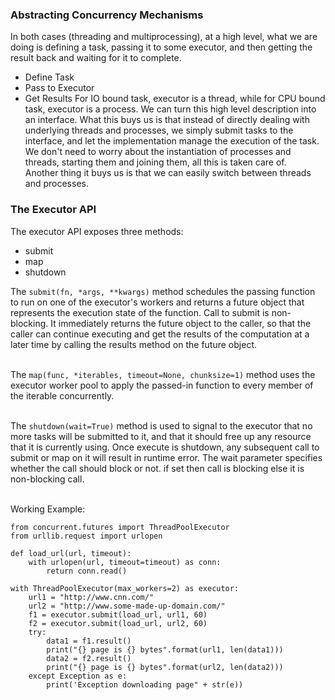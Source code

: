 ### Abstracting Concurrency Mechanisms
In both cases (threading and multiprocessing), at a high level, what we are doing is defining a task,
passing it to some executor, and then getting the result back and waiting for it to complete.
- Define Task
- Pass to Executor
- Get Results
For IO bound task, executor is a thread, while for CPU bound task, executor is a process.
We can turn this high level description into an interface.
What this buys us is that instead of directly dealing with underlying threads and processes,
we simply submit tasks to the interface, and let the implementation manage the execution of the 
task. We don't need to worry about the instantiation of processes and threads, starting them and
joining them, all this is taken care of.<br />
Another thing it buys us is that we can easily switch between threads and processes.

### The Executor API
The executor API exposes three methods:
- submit
- map
- shutdown

The `submit(fn, *args, **kwargs)` method schedules the passing function to run on one of the 
executor's workers and returns a future object that represents the execution state of the function.
Call to submit is non-blocking. It immediately returns the future object to the caller, 
so that the caller can continue executing and get the results of the computation at a later time by
calling the results method on the future object.<br /> <br/>

The `map(func, *iterables, timeout=None, chunksize=1)` method uses the executor worker pool to apply 
the passed-in function to every member of the iterable concurrently. <br/><br/>

The `shutdown(wait=True)` method is used to signal to the executor that no more tasks will be
submitted to it, and that it should free up any resource that it is currently using. Once 
execute is shutdown, any subsequent call to submit or map on it will result in runtime error.
The wait parameter specifies whether the call should block or not.
if set then call is blocking else it is non-blocking call. <br/><br/>

Working Example:
```
from concurrent.futures import ThreadPoolExecutor
from urllib.request import urlopen

def load_url(url, timeout):
    with urlopen(url, timeout=timeout) as conn:
        return conn.read()

with ThreadPoolExecutor(max_workers=2) as executor:
    url1 = "http://www.cnn.com/"
    url2 = "http://www.some-made-up-domain.com/"
    f1 = executor.submit(load_url, url1, 60)
    f2 = executor.submit(load_url, url2, 60)
    try:
        data1 = f1.result()
        print("{} page is {} bytes".format(url1, len(data1)))
        data2 = f2.result()
        print("{} page is {} bytes".format(url2, len(data2)))
    except Exception as e:
        print('Exception downloading page" + str(e))
```
